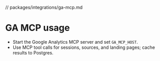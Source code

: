 // packages/integrations/ga-mcp.md

# GA MCP usage

- Start the Google Analytics MCP server and set `GA_MCP_HOST`.
- Use MCP tool calls for sessions, sources, and landing pages; cache results to Postgres.
